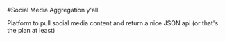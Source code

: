 #Social Media Aggregation y'all.

Platform to pull social media content and return a nice JSON api  (or that's the plan at least)